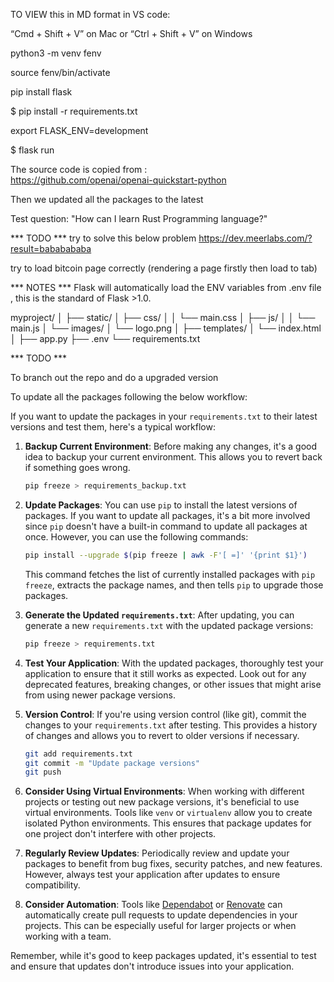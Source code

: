 TO VIEW this in MD format in VS code:

“Cmd + Shift + V” on Mac or “Ctrl + Shift + V” on Windows  

python3 -m venv fenv

source fenv/bin/activate

pip install flask

$ pip install -r requirements.txt

export FLASK_ENV=development

$ flask run

The source code is copied from :  
https://github.com/openai/openai-quickstart-python 

Then we updated all the packages to the latest

Test question:
"How can I learn Rust Programming language?"

*** TODO ***
try to solve this below problem
https://dev.meerlabs.com/?result=bababababa

try to load bitcoin page correctly (rendering a page firstly then load to tab)

*** NOTES ***
Flask will automatically load the ENV variables from .env file , this is the standard of Flask >1.0.

myproject/
│
├── static/
│   ├── css/
│   │   └── main.css
│   ├── js/
│   │   └── main.js
│   └── images/
│       └── logo.png
│
├── templates/
│   └── index.html
│
├── app.py
├── .env
└── requirements.txt


*** TODO ***

To branch out the repo and do a upgraded version

To update all the packages following the below workflow:

If you want to update the packages in your `requirements.txt` to their latest versions and test them, here's a typical workflow:

1. **Backup Current Environment**:
   Before making any changes, it's a good idea to backup your current environment. This allows you to revert back if something goes wrong.

   ```bash
   pip freeze > requirements_backup.txt
   ```

2. **Update Packages**:
   You can use `pip` to install the latest versions of packages. If you want to update all packages, it's a bit more involved since `pip` doesn't have a built-in command to update all packages at once. However, you can use the following commands:

   ```bash
   pip install --upgrade $(pip freeze | awk -F'[ =]' '{print $1}')
   ```

   This command fetches the list of currently installed packages with `pip freeze`, extracts the package names, and then tells `pip` to upgrade those packages.

3. **Generate the Updated `requirements.txt`**:
   After updating, you can generate a new `requirements.txt` with the updated package versions:

   ```bash
   pip freeze > requirements.txt
   ```

4. **Test Your Application**:
   With the updated packages, thoroughly test your application to ensure that it still works as expected. Look out for any deprecated features, breaking changes, or other issues that might arise from using newer package versions.

5. **Version Control**:
   If you're using version control (like git), commit the changes to your `requirements.txt` after testing. This provides a history of changes and allows you to revert to older versions if necessary.

   ```bash
   git add requirements.txt
   git commit -m "Update package versions"
   git push
   ```

6. **Consider Using Virtual Environments**:
   When working with different projects or testing out new package versions, it's beneficial to use virtual environments. Tools like `venv` or `virtualenv` allow you to create isolated Python environments. This ensures that package updates for one project don't interfere with other projects.

7. **Regularly Review Updates**:
   Periodically review and update your packages to benefit from bug fixes, security patches, and new features. However, always test your application after updates to ensure compatibility.

8. **Consider Automation**:
   Tools like [Dependabot](https://dependabot.com/) or [Renovate](https://www.whitesourcesoftware.com/free-developer-tools/renovate) can automatically create pull requests to update dependencies in your projects. This can be especially useful for larger projects or when working with a team.

Remember, while it's good to keep packages updated, it's essential to test and ensure that updates don't introduce issues into your application.
